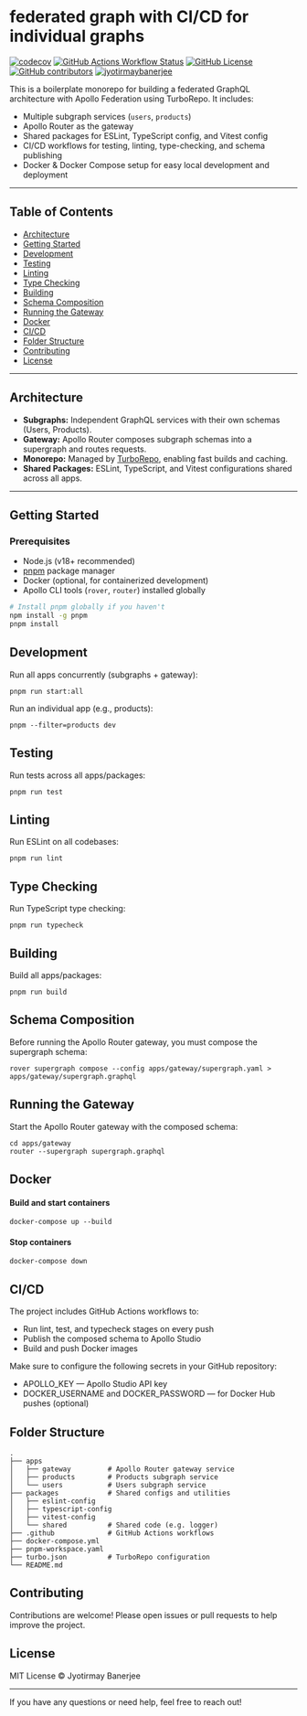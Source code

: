 # federated graph with CI/CD for individual graphs

[![codecov](https://codecov.io/gh/yourusername/yourrepo/branch/main/graph/badge.svg?token=YOUR_TOKEN)](https://codecov.io/gh/yourusername/yourrepo) [![GitHub Actions Workflow Status][check-workflow-badge]][check-workflow-badge-link] [![GitHub License][github-license-badge]][github-license-badge-link] [![GitHub contributors][github-contributors-badge]][github-contributors-badge-link] [![jyotirmaybanerjee][made-by-jyotirmaybanerjee-badge]][made-by-jyotirmaybanerjee-badge-link]

This is a boilerplate monorepo for building a federated GraphQL architecture with Apollo Federation using TurboRepo. It includes:

- Multiple subgraph services (`users`, `products`)
- Apollo Router as the gateway
- Shared packages for ESLint, TypeScript config, and Vitest config
- CI/CD workflows for testing, linting, type-checking, and schema publishing
- Docker & Docker Compose setup for easy local development and deployment

---

## Table of Contents

- [Architecture](#architecture)
- [Getting Started](#getting-started)
- [Development](#development)
- [Testing](#testing)
- [Linting](#linting)
- [Type Checking](#type-checking)
- [Building](#building)
- [Schema Composition](#schema-composition)
- [Running the Gateway](#running-the-gateway)
- [Docker](#docker)
- [CI/CD](#cicd)
- [Folder Structure](#folder-structure)
- [Contributing](#contributing)
- [License](#license)

---

## Architecture

- **Subgraphs:** Independent GraphQL services with their own schemas (Users, Products).
- **Gateway:** Apollo Router composes subgraph schemas into a supergraph and routes requests.
- **Monorepo:** Managed by [TurboRepo](https://turbo.build/), enabling fast builds and caching.
- **Shared Packages:** ESLint, TypeScript, and Vitest configurations shared across all apps.

---

## Getting Started

### Prerequisites

- Node.js (v18+ recommended)
- [pnpm](https://pnpm.io/) package manager
- Docker (optional, for containerized development)
- Apollo CLI tools (`rover`, `router`) installed globally

```bash
# Install pnpm globally if you haven't
npm install -g pnpm
pnpm install
```

## Development

Run all apps concurrently (subgraphs + gateway):

```
pnpm run start:all
```

Run an individual app (e.g., products):
```
pnpm --filter=products dev
```

## Testing

Run tests across all apps/packages:

```
pnpm run test
```

## Linting

Run ESLint on all codebases:

```
pnpm run lint
```

## Type Checking

Run TypeScript type checking:

```
pnpm run typecheck
```

## Building

Build all apps/packages:

```
pnpm run build
```

## Schema Composition

Before running the Apollo Router gateway, you must compose the supergraph schema:

```
rover supergraph compose --config apps/gateway/supergraph.yaml > apps/gateway/supergraph.graphql
```

## Running the Gateway

Start the Apollo Router gateway with the composed schema:

```
cd apps/gateway
router --supergraph supergraph.graphql
```

## Docker
#### Build and start containers

```
docker-compose up --build
```

#### Stop containers

```
docker-compose down
```

## CI/CD

The project includes GitHub Actions workflows to:

 - Run lint, test, and typecheck stages on every push
 - Publish the composed schema to Apollo Studio
 - Build and push Docker images

Make sure to configure the following secrets in your GitHub repository:

 - APOLLO_KEY — Apollo Studio API key
 - DOCKER_USERNAME and DOCKER_PASSWORD — for Docker Hub pushes (optional)


## Folder Structure

```
.
├── apps
│   ├── gateway         # Apollo Router gateway service
│   ├── products        # Products subgraph service
│   └── users           # Users subgraph service
├── packages            # Shared configs and utilities
│   ├── eslint-config
│   ├── typescript-config
│   ├── vitest-config
│   └── shared          # Shared code (e.g. logger)
├── .github             # GitHub Actions workflows
├── docker-compose.yml
├── pnpm-workspace.yaml
├── turbo.json          # TurboRepo configuration
└── README.md
```

## Contributing

Contributions are welcome! Please open issues or pull requests to help improve the project.

## License

MIT License © Jyotirmay Banerjee


------------------------------------------------

If you have any questions or need help, feel free to reach out!



[check-workflow-badge]: https://img.shields.io/github/actions/workflow/status/jyotirmaybanerjee/ai-suite/check.yml?label=check
[github-license-badge]: https://img.shields.io/github/license/jyotirmaybanerjee/ai-suite?link=https%3A%2F%2Fgithub.com%2Fjyotirmaybanerjee%2Fai-suite%2Fblob%2Fmain%2FLICENSE
[github-contributors-badge]: https://img.shields.io/github/contributors/jyotirmaybanerjee/ai-suite?link=https%3A%2F%2Fgithub.com%2Fjyotirmaybanerjee%2Fai-suite%2Fgraphs%2Fcontributors
[made-by-jyotirmaybanerjee-badge]: https://img.shields.io/badge/made_by-jyotirmaybanerjee-blue?color=FF782B&link=https://jyotirmaybanerjee.com/

[check-workflow-badge-link]: https://github.com/jyotirmaybanerjee/federated-graphql-starter/actions/workflows/check.yml
[github-license-badge-link]: https://github.com/jyotirmaybanerjee/federated-graphql-starter/blob/main/LICENSE
[github-contributors-badge-link]: https://github.com/jyotirmaybanerjee/federated-graphql-starter/graphs/contributors
[made-by-jyotirmaybanerjee-badge-link]: https://jyotirmaybanerjee.com/?utm_source=nextenterprise&utm_medium=github